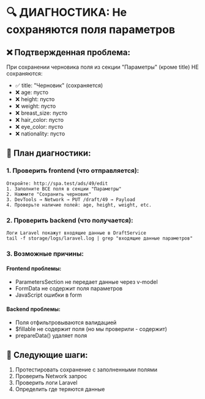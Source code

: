 # 🔍 ДИАГНОСТИКА: Не сохраняются поля параметров

## ❌ Подтвержденная проблема:
При сохранении черновика поля из секции "Параметры" (кроме title) НЕ сохраняются:
- ✅ title: "Черновик" (сохраняется)
- ❌ age: пусто  
- ❌ height: пусто
- ❌ weight: пусто
- ❌ breast_size: пусто
- ❌ hair_color: пусто
- ❌ eye_color: пусто
- ❌ nationality: пусто

## 🎯 План диагностики:

### 1. Проверить frontend (что отправляется):
```
Откройте: http://spa.test/ads/49/edit
1. Заполните ВСЕ поля в секции "Параметры"
2. Нажмите "Сохранить черновик" 
3. DevTools → Network → PUT /draft/49 → Payload
4. Проверьте наличие полей: age, height, weight, etc.
```

### 2. Проверить backend (что получается):
```
Логи Laravel покажут входящие данные в DraftService
tail -f storage/logs/laravel.log | grep "входящие данные параметров"
```

### 3. Возможные причины:

#### Frontend проблемы:
- ParametersSection не передает данные через v-model
- FormData не содержит поля параметров
- JavaScript ошибки в form

#### Backend проблемы:  
- Поля отфильтровываются валидацией
- $fillable не содержит поля (но мы проверили - содержит)
- prepareData() удаляет поля

## 📝 Следующие шаги:
1. Протестировать сохранение с заполненными полями
2. Проверить Network запрос  
3. Проверить логи Laravel
4. Определить где теряются данные